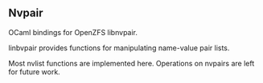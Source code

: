 Nvpair
------

OCaml bindings for OpenZFS libnvpair.

linbvpair provides functions for manipulating name-value pair lists.

Most nvlist functions are implemented here. Operations on nvpairs are left for future work.
